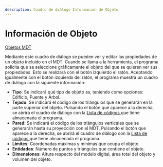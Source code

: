 ```yaml
---
description: Cuadro de diálogo Información de Objeto
---
```


# Información de Objeto

[Objetos MDT](../fichas-de-herramientas/ficha-de-herramientas-edicion-tin/objetos-mdt.md)

Mediante este cuadro de diálogo se pueden ver y editar las propiedades de un objeto incluido en el MDT. Cuando se llama a la herramienta, el programa solicita que se seleccione gráficamente el objeto del que se quieren ver sus propiedades. Esto se realizará con el botón izquierdo el ratón. Aceptando igualmente con el botón izquierdo del ratón, el programa muestra un cuadro de diálogo con la siguiente información:

* **Tipo**: Se indicará qué tipo de objeto es, teniendo como opciones: Edificio, Puente y Árbol.
* **Tejado**: Se indicará el código de los triángulos que se generarán en la parte superior del objeto. Pulsando el botón que aparece a la derecha, se abrirá el cuadro de diálogo con la [Lista de códigos ](../otras-herramientas/lista-de-codigos/)que tiene almacenada el programa.
* **Pared**: Se indicará el código de los triángulos verticales que se generarán hasta su proyección con el MDT. Pulsando el botón que aparece a la derecha, se abrirá el cuadro de diálogo con la [Lista de códigos ](../otras-herramientas/lista-de-codigos/)que tiene almacenada el programa.
* **Límites**: Coordenadas máximas y mínimas que ocupa el objeto.
* **Entidades**: Número de puntos y triángulos que contiene el objeto.
* **Dimensiones**: Altura respecto del modelo digital, área total del objeto y volumen del objeto.

